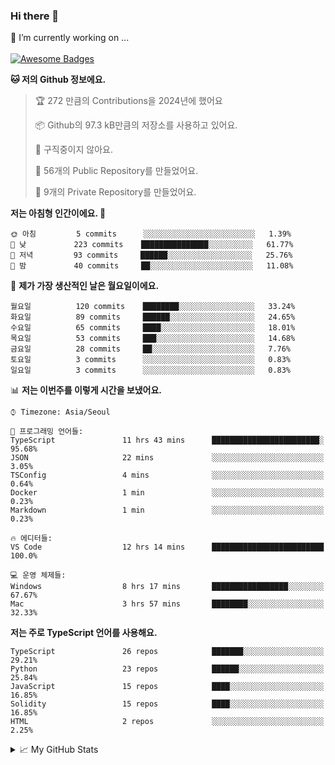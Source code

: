 ### Hi there 👋 
🔭 I’m currently working on ... </br></br>
[![Awesome Badges](https://img.shields.io/badge/Introduce-EN-green.svg)](https://github.com/tlatkdgus1/tlatkdgus1/blob/main/README.md.en)

<!--START_SECTION:waka-->
**🐱 저의 Github 정보에요.** 

> 🏆 272 만큼의 Contributions을 2024년에 했어요
 > 
> 📦 Github의 97.3 kB만큼의 저장소를 사용하고 있어요. 
 > 
> 🚫 구직중이지 않아요.
 > 
> 📜 56개의 Public Repository를 만들었어요. 
 > 
> 🔑 9개의 Private Repository를 만들었어요.  

**저는 아침형 인간이에요. 🐤** 

```text
🌞 아침         5 commits      ░░░░░░░░░░░░░░░░░░░░░░░░░   1.39% 
🌆 낮　         223 commits    ███████████████░░░░░░░░░░   61.77% 
🌃 저녁         93 commits     ██████░░░░░░░░░░░░░░░░░░░   25.76% 
🌙 밤　         40 commits     ██░░░░░░░░░░░░░░░░░░░░░░░   11.08%

```
📅 **제가 가장 생산적인 날은 월요일이에요.** 

```text
월요일          120 commits    ████████░░░░░░░░░░░░░░░░░   33.24% 
화요일          89 commits     ██████░░░░░░░░░░░░░░░░░░░   24.65% 
수요일          65 commits     ████░░░░░░░░░░░░░░░░░░░░░   18.01% 
목요일          53 commits     ███░░░░░░░░░░░░░░░░░░░░░░   14.68% 
금요일          28 commits     ██░░░░░░░░░░░░░░░░░░░░░░░   7.76% 
토요일          3 commits      ░░░░░░░░░░░░░░░░░░░░░░░░░   0.83% 
일요일          3 commits      ░░░░░░░░░░░░░░░░░░░░░░░░░   0.83%

```


📊 **저는 이번주를 이렇게 시간을 보냈어요.** 

```text
⌚︎ Timezone: Asia/Seoul

💬 프로그래밍 언어들: 
TypeScript               11 hrs 43 mins      ████████████████████████░   95.68% 
JSON                     22 mins             ░░░░░░░░░░░░░░░░░░░░░░░░░   3.05% 
TSConfig                 4 mins              ░░░░░░░░░░░░░░░░░░░░░░░░░   0.64% 
Docker                   1 min               ░░░░░░░░░░░░░░░░░░░░░░░░░   0.23% 
Markdown                 1 min               ░░░░░░░░░░░░░░░░░░░░░░░░░   0.23%

🔥 에디터들: 
VS Code                  12 hrs 14 mins      █████████████████████████   100.0%

💻 운영 체제들: 
Windows                  8 hrs 17 mins       █████████████████░░░░░░░░   67.67% 
Mac                      3 hrs 57 mins       ████████░░░░░░░░░░░░░░░░░   32.33%

```

**저는 주로 TypeScript 언어를 사용해요.** 

```text
TypeScript               26 repos            ███████░░░░░░░░░░░░░░░░░░   29.21% 
Python                   23 repos            ██████░░░░░░░░░░░░░░░░░░░   25.84% 
JavaScript               15 repos            ████░░░░░░░░░░░░░░░░░░░░░   16.85% 
Solidity                 15 repos            ████░░░░░░░░░░░░░░░░░░░░░   16.85% 
HTML                     2 repos             ░░░░░░░░░░░░░░░░░░░░░░░░░   2.25%

```



<!--END_SECTION:waka-->

<details>
<summary>📈 My GitHub Stats</summary>
<p align="center"> <img src="https://github-readme-stats.vercel.app/api?username=tlatkdgus1&show_icons=true" alt="tlatkdgus1" />
</details>
